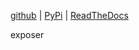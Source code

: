 
[github](https://github.com/eaybek/exposer/) |
[PyPi](https://pypi.org/project/exposer/) |
[ReadTheDocs](https://mvrt-exposer.readthedocs-hosted.com/en/latest/)  

exposer  

